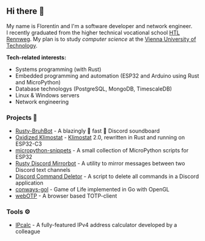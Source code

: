## **Hi there 👋**

My name is Florentin and I'm a software developer and network engineer.<br>
I recently graduated from the higher technical vocational school [HTL Rennweg](https://www.htlrennweg.at/).
My plan is to study *computer science* at the [Vienna University of Technology](https://www.tuwien.at/en/).

**Tech-related interests:**
- Systems programming (with Rust)
- Embedded programming and automation (ESP32 and Arduino using Rust and MicroPython)
- Database technologys (PostgreSQL, MongoDB, TimescaleDB)
- Linux & Windows servers
- Network engineering

### Projects 🔧

-   [Rusty-BruhBot](https://github.com/LetUsFlow/Rusty-BruhBot) -
    A blazingly 🦀 fast 🚀 Discord soundboard
-   [Oxidized Klimostat](https://gitlab.com/letusstop/kls-rs) -
    [Klimostat](https://github.com/Klimostat) 2.0,
    rewritten in Rust and running on ESP32-C3
-   [micropython-snippets](https://github.com/LetUsFlow/micropython-snippets) -
    A small collection of MicroPython scripts for ESP32
-   [Rusty Discord Mirrorbot](https://gitlab.com/letusstop/rusty-discord-mirrorbot) -
    A utility to mirror messages between two Discord text channels
-   [Discord Command Deletor](https://gitlab.com/letusstop/discord-command-deletor) -
    A script to delete all commands in a Discord application
-   [conways-gol](https://github.com/LetUsFlow/conways-gol) -
    Game of Life implemented in Go with OpenGL
-   [webOTP](https://github.com/LetUsFlow/webOTP) - A
    browser based TOTP-client
### Tools ⚙

-   [IPcalc](https://ipcalc.letusflow.net/) - A
    fully-featured IPv4 address calculator developed by a colleague
